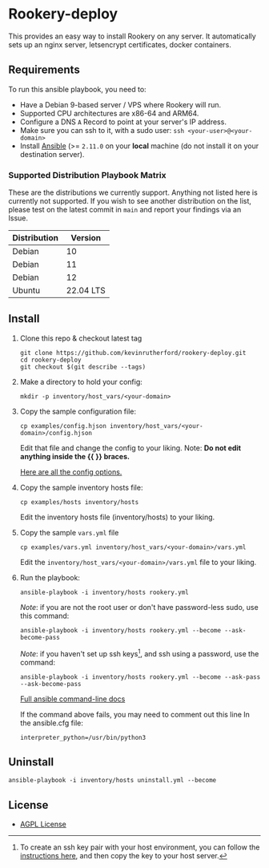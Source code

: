 # Rookery-deploy

This provides an easy way to install Rookery on any server.
It automatically sets up an nginx server, letsencrypt certificates, docker containers.

## Requirements

To run this ansible playbook, you need to:

- Have a Debian 9-based server / VPS where Rookery will run.
- Supported CPU architectures are x86-64 and ARM64.
- Configure a DNS `A` Record to point at your server's IP address.
- Make sure you can ssh to it, with a sudo user: `ssh <your-user>@<your-domain>`
- Install [Ansible](https://docs.ansible.com/ansible/latest/installation_guide/intro_installation.html) (>= `2.11.0` on your **local** machine (do not install it on your destination server).

### Supported Distribution Playbook Matrix

These are the distributions we currently support. Anything not listed here is currently not supported.
If you wish to see another distribution on the list,
please test on the latest commit in `main` and report your findings via an Issue.

| Distribution | Version   |
| ------------ | --------- |
| Debian       | 10        |
| Debian       | 11        |
| Debian       | 12        |
| Ubuntu       | 22.04 LTS |

## Install

1. Clone this repo & checkout latest tag

   ```
   git clone https://github.com/kevinrutherford/rookery-deploy.git
   cd rookery-deploy
   git checkout $(git describe --tags)
   ```

2. Make a directory to hold your config:

   `mkdir -p inventory/host_vars/<your-domain>`

3. Copy the sample configuration file:

   `cp examples/config.hjson inventory/host_vars/<your-domain>/config.hjson`

   Edit that file and change the config to your liking. Note: **Do not edit anything inside the {{ }} braces.**

   [Here are all the config options.](https://join-lemmy.org/docs/en/administration/configuration.html#full-config-with-default-values)

4. Copy the sample inventory hosts file:

   `cp examples/hosts inventory/hosts`

   Edit the inventory hosts file (inventory/hosts) to your liking.

6. Copy the sample `vars.yml` file

   `cp examples/vars.yml inventory/host_vars/<your-domain>/vars.yml`

   Edit the `inventory/host_vars/<your-domain>/vars.yml` file to your liking.

7. Run the playbook:

   `ansible-playbook -i inventory/hosts rookery.yml`

   _Note_: if you are not the root user or don't have password-less sudo, use this command:

   `ansible-playbook -i inventory/hosts rookery.yml --become --ask-become-pass`

   _Note_: if you haven't set up ssh keys[^1], and ssh using a password, use the command:

   `ansible-playbook -i inventory/hosts rookery.yml --become --ask-pass --ask-become-pass`

   [Full ansible command-line docs](https://docs.ansible.com/ansible/latest/cli/ansible-playbook.html)

   If the command above fails, you may need to comment out this line In the ansible.cfg file:

   `interpreter_python=/usr/bin/python3`

[^1]: To create an ssh key pair with your host environment, you can follow the [instructions here](https://www.ssh.com/academy/ssh/keygen#copying-the-public-key-to-the-server), and then copy the key to your host server.

## Uninstall

`ansible-playbook -i inventory/hosts uninstall.yml --become`

## License

- [AGPL License](/LICENSE)

